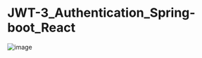 # JWT-3_Authentication_Spring-boot_React
 ![image](https://github.com/PawanSirsat/JWT-3_Authentication_Spring-boot_React/assets/48860105/14916404-a50e-40e4-a55e-b1c8c3ea8173)

